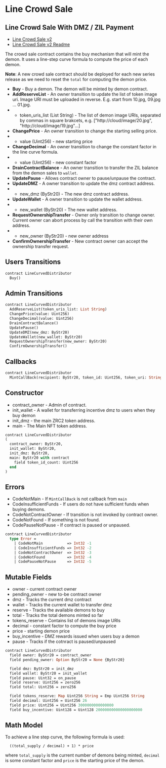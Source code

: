# Line Crowd Sale

## Line Crowd Sale With DMZ / ZIL Payment
* [Line Crowd Sale v2](./line_crowd_sale_v2.scilla)
* [Line Crowd Sale v2 Readme](./line_crowd_sale_v2.md)

The crowd sale contract contains the buy mechanism that will mint the demon. It uses a line-step curve formula to compute the price of each demon.

**Note**: A new crowd sale contract should be deployed for each new series release as we need to reset the `total` for computing the demon price.

 * **Buy** - Buy a demon. The demon will be minted by demon contract.
 * **AddReserveList** - An owner transition to update the list of token image uri. Image URI must be uploaded in reverse. E.g. start from 10.jpg, 09.jpg ... 01.jpg.
 * - token_uris_list (List String) - The list of demon image URIs, separated by commas in square brakcets, e.g. ["http://cloud/image/20.jpg", "http://cloud/image/19.jpg"...]
 * **ChangePrice** - An owner transition to change the starting selling price.
 * - value (Uint256) - new starting price
 * **ChangeDecimal** - An owner transition to change the constant factor in the line curve formula.
 * - value (Uint256) - new constant factor
 * **DrainContractBalance** - An owner transition to transfer the ZIL balance from the demon sales to `wallet`.
 * **UpdatePause** - Allows contract owner to pause/unpause the contract.
 * **UpdateDMZ** - A owner transition to update the dmz contract address.
 * - new_dmz (ByStr20) - The new dmz contract address.
 * **UpdateWallet** - A owner transition to update the wallet address.
 * - new_wallet (ByStr20) - The new wallet address.
 * **RequestOwnershipTransfer** - Owner only transition to change owner. Current owner can abort process by call the transition with their own address.
 * - new_owner (ByStr20) - new owner address
 * **ConfirmOwnershipTransfer** - New contract owner can accept the ownership transfer request.

## Users Transitions
```Ocaml
contract LineCurvedDistributor
  Buy()
```

## Admin Transitions
```Ocaml
contract LineCurvedDistributor
  AddReserveList(token_uris_list: List String)
  ChangePrice(value: Uint256)
  ChangeDecimal(value: Uint256)
  DrainContractBalance()
  UpdatePause()
  UpdateDMZ(new_dmz: ByStr20)
  UpdateWallet(new_wallet: ByStr20)
  RequestOwnershipTransfer(new_owner: ByStr20)
  ConfirmOwnershipTransfer()
```

## Callbacks
```Ocaml
contract LineCurvedDistributor
  MintCallBack(recipient: ByStr20, token_id: Uint256, token_uri: String)
```

## Constructor

  * contract_owner - Admin of contract.
  * init_wallet - A wallet for transferring incentive dmz to users when they buy demon
  * init_dmz - the main ZRC2 token address.
  * main - The Main NFT token address.

```Ocaml
contract LineCurvedDistributor
(
  contract_owner: ByStr20,
  init_wallet: ByStr20,
  init_dmz: ByStr20,
  main: ByStr20 with contract
    field token_id_count: Uint256
  end
)
```

## Errors

  * CodeNotMain - If `MintCallBack` is not callback from `main`
  * CodeInsufficientFunds - If users do not have sufficient funds when buying demons.
  * CodeNotContractOwner - If transition is not invoked by contract owner.
  * CodeNotFound - If something is not found.
  * CodePauseNotPause - If contract is paused or unpaused.

```Ocaml
contract LineCurvedDistributor
  type Error =
    | CodeNotMain           => Int32 -1
    | CodeInsufficientFunds => Int32 -2
    | CodeNotContractOwner  => Int32 -3
    | CodeNotFound          => Int32 -4
    | CodePauseNotPause     => Int32 -5
```

## Mutable Fields
  * owner - current contract owner
  * pending_owner - new to-be contract owner
  * dmz - Tracks the current dmz contract
  * wallet - Tracks the current wallet to transfer dmz
  * reserve - Tracks the available demons to buy
  * total - Tracks the total demons minted so far
  * tokens_reserve - Contains list of demons image URIs
  * decimal - constant factor to compute the buy price
  * price - starting demon price
  * buy_incentive - DMZ rewards issued when users buy a demon
  * pause - Tracks if the cotnract is paused/unpaused

```Ocaml
contract LineCurvedDistributor
  field owner: ByStr20 = contract_owner
  field pending_owner: Option ByStr20 = None {ByStr20}

  field dmz: ByStr20 = init_dmz
  field wallet: ByStr20 = init_wallet
  field pause: Uint32 = on_pause
  field reserve: Uint256 = zero256
  field total: Uint256 = zero256

  field tokens_reserve: Map Uint256 String = Emp Uint256 String
  field decimal: Uint256 = Uint256 26
  field price: Uint256 = Uint256 3000000000000000
  field buy_incentive: Uint128 = Uint128 200000000000000000000
```

## Math Model

To achieve a line step curve, the following formula is used:
```
  ((total_supply / decimal) + 1) * price
```
where `total_supply` is the current number of demons being minted, `decimal` is some constant factor and `price` is the starting price of the demon.
